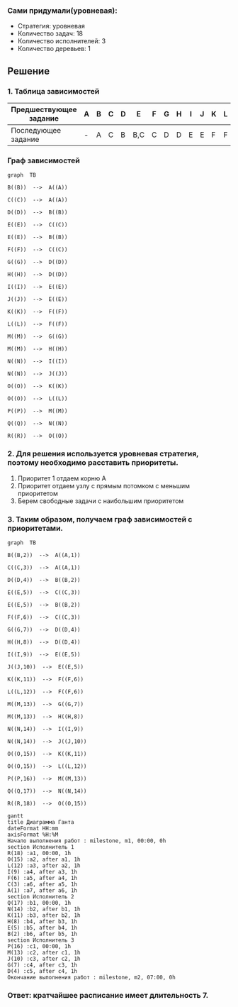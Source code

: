 ﻿### Сами придумали(уровневая): 
- Стратегия: уровневая
- Количество задач: 18
- Количество исполнителей: 3
- Количество деревьев: 1
## Решение
### 1.  Таблица зависимостей

| Предшествующее задание | A | B | C | D | E | F | G | H | I | J | K | L | M |N|O|P|Q|R|
|------------------------|---|---|---|---|---|---|---|---|---|---|---|---|---|---|---|---|---|---|
| Последующее задание    | - | А | C | B | B,C | C | D | D | E | E | F | F | G,H |I,J |K,L|M|N|O|
### Граф зависимостей
~~~mermaid
graph  TB

B((B))  -->  A((A))

C((C))  -->  A((A))

D((D))  -->  B((B))

E((E))  -->  C((C))

E((E))  -->  B((B))

F((F))  -->  C((C))

G((G))  -->  D((D))

H((H))  -->  D((D))

I((I))  -->  E((E))

J((J))  -->  E((E))

K((K))  -->  F((F))

L((L))  -->  F((F))

M((M))  -->  G((G))

M((M))  -->  H((H))

N((N))  -->  I((I))

N((N))  -->  J((J))

O((O))  -->  K((K))

O((O))  -->  L((L))

P((P))  -->  M((M))

Q((Q))  -->  N((N))

R((R))  -->  O((O))
~~~
###  2. Для решения используется уровневая стратегия, поэтому необходимо расставить приоритеты.
1. Приоритет 1 отдаем корню A
2. Приоритет отдаем узлу с прямым потомком с меньшим приоритетом 
3. Берем свободные задачи с наибольшим приоритетом
###  3. Таким образом, получаем граф зависимостей с приоритетами.
~~~mermaid
graph  TB

B((B,2))  -->  A((A,1))

C((C,3))  -->  A((A,1))

D((D,4))  -->  B((B,2))

E((E,5))  -->  C((C,3))

E((E,5))  -->  B((B,2))

F((F,6))  -->  C((C,3))

G((G,7))  -->  D((D,4))

H((H,8))  -->  D((D,4))

I((I,9))  -->  E((E,5))

J((J,10))  -->  E((E,5))

K((K,11))  -->  F((F,6))

L((L,12))  -->  F((F,6))

M((M,13))  -->  G((G,7))

M((M,13))  -->  H((H,8))

N((N,14))  -->  I((I,9))

N((N,14))  -->  J((J,10))

O((O,15))  -->  K((K,11))

O((O,15))  -->  L((L,12))

P((P,16))  -->  M((M,13))

Q((Q,17))  -->  N((N,14))

R((R,18))  -->  O((O,15))
~~~
```mermaid
gantt
title Диаграмма Ганта
dateFormat HH:mm
axisFormat %H:%M
Начало выполнения работ : milestone, m1, 00:00, 0h
section Исполнитель 1
R(18) :a1, 00:00, 1h
O(15) :a2, after a1, 1h
L(12) :a3, after a2, 1h
I(9) :a4, after a3, 1h
F(6) :a5, after a4, 1h
C(3) :a6, after a5, 1h
A(1) :a7, after a6, 1h
section Исполнитель 2
Q(17) :b1, 00:00, 1h
N(14) :b2, after b1, 1h
K(11) :b3, after b2, 1h
H(8) :b4, after b3, 1h
E(5) :b5, after b4, 1h
B(2) :b6, after b5, 1h
section Исполнитель 3
P(16) :c1, 00:00, 1h
M(13) :c2, after c1, 1h
J(10) :c3, after c2, 1h
G(7) :c4, after c3, 1h
D(4) :c5, after c4, 1h
Окончание выполнения работ : milestone, m2, 07:00, 0h
```
###  Ответ:  кратчайшее расписание имеет длительность 7.
